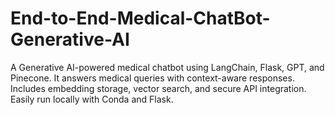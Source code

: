# End-to-End-Medical-ChatBot-Generative-AI
A Generative AI-powered medical chatbot using LangChain, Flask, GPT, and Pinecone. It answers medical queries with context-aware responses. Includes embedding storage, vector search, and secure API integration. Easily run locally with Conda and Flask.
